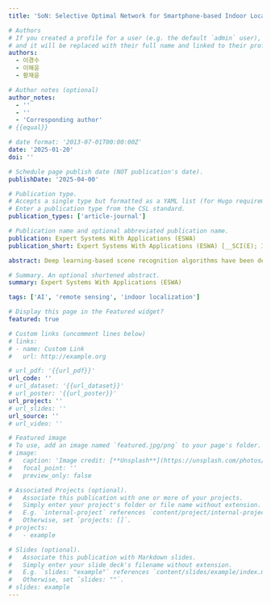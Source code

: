 ```yaml
---
title: 'SoN: Selective Optimal Network for Smartphone-based Indoor Localization in Real-time  '

# Authors
# If you created a profile for a user (e.g. the default `admin` user), write the username (folder name) here
# and it will be replaced with their full name and linked to their profile.
authors:
  - 이경수
  - 이해윤
  - 황재윤

# Author notes (optional)
author_notes:
  - ''
  - ''
  - 'Corresponding author'
# {{equal}}

# date format: '2013-07-01T00:00:00Z'
date: '2025-01-20'
doi: ''

# Schedule page publish date (NOT publication's date).
publishDate: '2025-04-00'

# Publication type.
# Accepts a single type but formatted as a YAML list (for Hugo requirements).
# Enter a publication type from the CSL standard.
publication_types: ['article-journal']

# Publication name and optional abbreviated publication name.
publication: Expert Systems With Applications (ESWA)
publication_short: Expert Systems With Applications (ESWA) [__SCI(E); IF=7.50, 5.20% (Q1)__]

abstract: Deep learning-based scene recognition algorithms have been developed for real-time application in indoor localization systems. However, owing to the slow calculation time resulting from the deep structure of convolutional neural networks, deep learning-based algorithms have limitations in the usage of real-time applications, despite their high accuracy in classification tasks. To significantly reduce the computation time of these algorithms and slightly improve their accuracy, we thus propose a path-selective deep learning network, denoted as Selective Optimal Network (SoN). The SoN selectively uses the depth-variable networks depending on a new indicator, denoted as the classification-complexity of a source image. The SoN reduces the prediction time by selecting optimal depth for the baseline networks corresponding to the input samples. The network was evaluated using two public datasets and two custom datasets for indoor localization and scene classification, respectively. The experimental results indicated that, compared to other deep learning models, the SoN exhibited improved accuracy and enhanced the processing speed by up to 78.59\%. Additionally, the SoN was applied to a smartphone-based indoor positioning system in real-time. The results indicated that the SoN shows excellent performance for rapid and accurate classification in real-time applications of indoor localization systems.

# Summary. An optional shortened abstract.
summary: Expert Systems With Applications (ESWA)

tags: ['AI', 'remote sensing', 'indoor localization']

# Display this page in the Featured widget?
featured: true

# Custom links (uncomment lines below)
# links:
# - name: Custom Link
#   url: http://example.org

# url_pdf: '{{url_pdf}}'
url_code: ''
# url_dataset: '{{url_dataset}}'
# url_poster: '{{url_poster}}'
url_project: ''
# url_slides: ''
url_source: ''
# url_video: ''

# Featured image
# To use, add an image named `featured.jpg/png` to your page's folder.
# image:
#   caption: 'Image credit: [**Unsplash**](https://unsplash.com/photos/pLCdAaMFLTE)'
#   focal_point: ''
#   preview_only: false

# Associated Projects (optional).
#   Associate this publication with one or more of your projects.
#   Simply enter your project's folder or file name without extension.
#   E.g. `internal-project` references `content/project/internal-project/index.md`.
#   Otherwise, set `projects: []`.
# projects:
#   - example

# Slides (optional).
#   Associate this publication with Markdown slides.
#   Simply enter your slide deck's filename without extension.
#   E.g. `slides: "example"` references `content/slides/example/index.md`.
#   Otherwise, set `slides: ""`.
# slides: example
---
```

